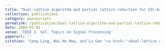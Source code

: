 ```yaml
---
title: "Dual-lattice algorithm and partial lattice reduction for SIC-based MIMO detection"
collection: publications
category: manuscripts
permalink: /publication/dual-lattice-algorithm-and-partial-lattice-reduction-for-sic-based-mimo-detection
date: 2009-01-01
venue: 'IEEE J. Sel. Topics on Signal Processing'
paperurl: ''
citation: 'Cong Ling, Wai Ho Mow, and Lu Gan "<a href=''>Dual-lattice algorithm and partial lattice reduction for SIC-based MIMO detection</a>", IEEE J. Sel. Topics on Signal Processing, vol. 3, pp. 975-985, Dec. 2009.'
---
```


